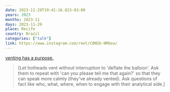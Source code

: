 ```yaml
---
date: 2023-11-29T19:41:16.823-03:00
years: 2023
months: 2023-11
days: 2023-11-29
place: Recife
country: Brazil
categories: ["talk"]
link: https://www.instagram.com/reel/C0NSb-NMGea/
---
```

[venting has a purpose.](https://www.instagram.com/reel/C0NSb-NMGea/)

> [Let hotheads vent without interruption to 'deflate the balloon'. Ask them to repeat with 'can you please tell me that again?' so that they can speak more calmly (they've already vented). Ask questions of fact like who, what, where, when to engage with their analytical side.]
